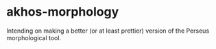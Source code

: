 # akhos-morphology

Intending on making a better (or at least prettier) version of the Perseus morphological tool.